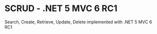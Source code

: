 # SCRUD - .NET 5 MVC 6 RC1
Search, Create, Retrieve, Update, Delete implemented with .NET 5 MVC 6 RC1
